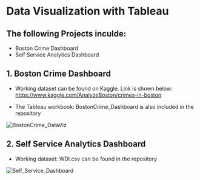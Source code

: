 # Data Visualization with Tableau

## The following Projects inculde:
- Boston Crime Dashboard
- Self Service Analytics Dashboard

## 1. Boston Crime Dashboard
- Working dataset can be found on Kaggle. Link is shown below: 
https://www.kaggle.com/AnalyzeBoston/crimes-in-boston

- The Tableau workbook: BostonCrime_Dashboard is also included in the repository

![BostonCrime_DataViz](https://user-images.githubusercontent.com/60050802/75081368-eb926680-54dc-11ea-9737-d818a292079d.png)

## 2. Self Service Analytics Dashboard
- Working dataset: WDI.csv can be found in the repository

![Self_Service_Dashboard](https://user-images.githubusercontent.com/60050802/75082707-eb956500-54e2-11ea-80d5-f54a41fb8cd1.png)
